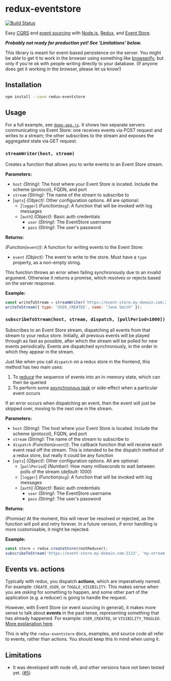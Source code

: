 # redux-eventstore
[![Build Status](https://snap-ci.com/camjackson/redux-eventstore/branch/master/build_image)](https://snap-ci.com/camjackson/redux-eventstore/branch/master)

Easy [CQRS](http://martinfowler.com/bliki/CQRS.html) and [event sourcing](http://martinfowler.com/eaaDev/EventSourcing.html)
with [Node.js](https://nodejs.org/en/), [Redux](http://redux.js.org), and [Event Store](https://geteventstore.com/).

***Probably not ready for production yet! See 'Limitations' below.***

This library is meant for event-based persistence on the server. You might be able to get it to work in the browser
using something like [browserify](http://browserify.org/), but only if you're ok with people writing directly to your
database. (If anyone does get it working in the browser, please let us know!)

## Installation
```sh
npm install --save redux-eventstore
```

## Usage

For a full example, see [`demo-app.js`](https://github.com/camjackson/redux-eventstore/blob/master/examples/demo-app.js).
It shows two separate servers communicating via Event Store: one receives events via POST request and writes to a stream;
the other subscribes to the stream and exposes the aggregated state via GET request.

### `streamWriter(host, stream)`

Creates a function that allows you to write events to an Event Store stream.

**Parameters:**

 - `host` *(String)*: The host where your Event Store is located. Include the scheme (protocol), FQDN, and port
 - `stream` *(String)*: The name of the stream to subscribe to
 - [`opts`] *(Object)*: Other configuration options. All are optional:
   - [`logger`] *(Function(`msg`)*: A function that will be invoked with log messages
   - [`auth`] *(Object)*: Basic auth credentials
     - `user` *(String)*: The EventStore username
     - `pass` *(String)*: The user's password

**Returns:**

*(Function(`event`))*: A function for writing events to the Event Store:
  - `event` *(Object)*: The event to write to the store. Must have a `type` property, as a non-empty string.

This function throws an error when failing synchronously due to an invalid argument. Otherwise it returns a promise,
which resolves or rejects based on the server response.

**Example:**

```js
const writeToStream = streamWriter('https://event-store.my-domain.com:2113', 'my-stream');
writeToStream({ type: 'USER_CREATED', name: "Jane Smith" });
```

### `subscribeToStream(host, stream, dispatch, [pollPeriod=1000])`

Subscribes to an Event Store stream, dispatching all events from that stream to your redux store. Initially, all previous
events will be played through as fast as possible, after which the stream will be polled for new events periodically.
Events are dispatched synchronously, in the order in which they appear in the stream.

Just like when you call `dispatch` on a redux store in the frontend, this method has two main uses:

1. To [reduce](http://redux.js.org/docs/basics/Reducers.html) the sequence of events into an in-memory state, which can then be queried
2. To perform some [asynchronous task](http://redux.js.org/docs/advanced/AsyncActions.html) or side-effect when a particular event occurs

If an error occurs when dispatching an event, then the event will just be skipped over, moving to the next one in the stream.

**Parameters:**

 - `host` *(String)*: The host where your Event Store is located. Include the scheme (protocol), FQDN, and port
 - `stream` *(String)*: The name of the stream to subscribe to
 - `dispatch` *(Function(`event`))*: The callback function that will receive each event read off the stream. This is intended to be the dispatch
 method of a redux store, but really it could be any function
 - [`opts`] *(Object)*: Other configuration options. All are optional:
   - [`pollPeriod`] *(Number)*: How many milliseconds to wait between polls of the stream (*default: 1000*)
   - [`logger`] *(Function(`msg`)*: A function that will be invoked with log messages
   - [`auth`] *(Object)*: Basic auth credentials
     - `user` *(String)*: The EventStore username
     - `pass` *(String)*: The user's password

**Returns:**

*(Promise)* At the moment, this will never be resolved or rejected, as the function will poll and retry forever.
In a future version, if error handling is more customisable, it might be rejected.

**Example:**

```js
const store = redux.createStore(rootReducer);
subscribeToStream('https://event-store.my-domain.com:2113', 'my-stream', store.dispatch, 500);
```

## Events vs. actions
Typically with redux, you dispatch **actions**, which are imperatively named. For example: `CREATE_USER`, or `TOGGLE_VISIBILITY`.
This makes sense when you are *asking* for something to happen, and some other part of the application (e.g. a reducer)
is going to handle the request.

However, with Event Store (or event sourcing in general), it makes more sense to talk about **events** in the past tense,
representing something that has already happened. For example: `USER_CREATED`, or `VISIBILITY_TOGGLED`.
[More explanation here](http://docs.geteventstore.com/introduction/3.9.0/event-sourcing-basics/).

This is why the `redux-eventstore` docs, examples, and source code all refer to events, rather than actions. You should
keep this in mind when using it.

## Limitations
  - It was developed with node v6, and other versions have not been tested yet. ([#5](https://github.com/camjackson/redux-eventstore/issues/5))

